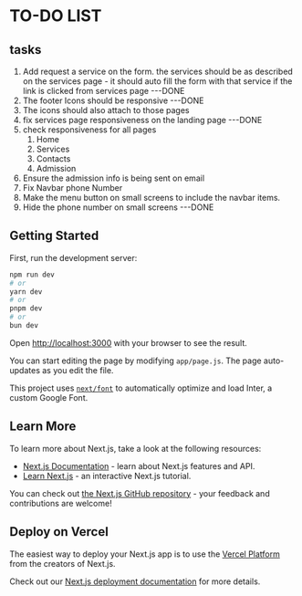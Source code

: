 # TO-DO LIST

## tasks

1. Add request a service on the form. the services should be as described on the services page - it should auto fill the form with that service if the link is clicked from services page ---DONE
2. The footer Icons should be responsive ---DONE
3. The icons should also attach to those pages
4. fix services page responsiveness on the landing page ---DONE
5. check responsiveness for all pages
   1. Home
   2. Services
   3. Contacts
   4. Admission
6. Ensure the admission info is being sent on email
7. Fix Navbar phone Number
8. Make the menu button on small screens to include the navbar items.
9. Hide the phone number on small screens ---DONE

## Getting Started

First, run the development server:

```bash
npm run dev
# or
yarn dev
# or
pnpm dev
# or
bun dev
```

Open [http://localhost:3000](http://localhost:3000) with your browser to see the result.

You can start editing the page by modifying `app/page.js`. The page auto-updates as you edit the file.

This project uses [`next/font`](https://nextjs.org/docs/basic-features/font-optimization) to automatically optimize and load Inter, a custom Google Font.

## Learn More

To learn more about Next.js, take a look at the following resources:

- [Next.js Documentation](https://nextjs.org/docs) - learn about Next.js features and API.
- [Learn Next.js](https://nextjs.org/learn) - an interactive Next.js tutorial.

You can check out [the Next.js GitHub repository](https://github.com/vercel/next.js/) - your feedback and contributions are welcome!

## Deploy on Vercel

The easiest way to deploy your Next.js app is to use the [Vercel Platform](https://vercel.com/new?utm_medium=default-template&filter=next.js&utm_source=create-next-app&utm_campaign=create-next-app-readme) from the creators of Next.js.

Check out our [Next.js deployment documentation](https://nextjs.org/docs/deployment) for more details.
